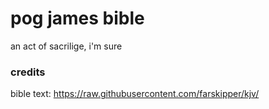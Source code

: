 # pog james bible
an act of sacrilige, i'm sure

### credits
bible text: https://raw.githubusercontent.com/farskipper/kjv/
